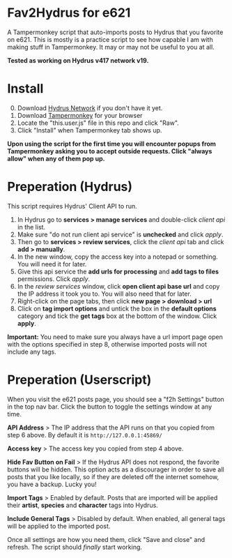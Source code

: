 # Fav2Hydrus for e621
A Tampermonkey script that auto-imports posts to Hydrus that you favorite on e621.
This is mostly is a practice script to see how capable I am with making stuff in Tampermonkey. It may or may not be useful to you at all.

**Tested as working on Hydrus v417 network v19.**

# Install
0) Download [Hydrus Network](https://hydrusnetwork.github.io/hydrus/) if you don't have it yet.
1) Download [Tampermonkey](https://www.tampermonkey.net/) for your browser
2) Locate the "this.user.js" file in this repo and click "Raw".
3) Click "Install" when Tampermonkey tab shows up.

**Upon using the script for the first time you will encounter popups from Tampermonkey asking you to accept outside requests. Click "always allow" when any of them pop up.**

# Preperation (Hydrus)
This script requires Hydrus' Client API to run.

1) In Hydrus go to **services > manage services** and double-click *client api* in the list.
2) Make sure "do not run client api service" is **unchecked** and click *apply*.
3) Then go to **services > review services**, click the *client api* tab and click **add > manually**.
4) In the new window, copy the access key into a notepad or something. You will need it for later.
5) Give this api service the **add urls for processing** and **add tags to files** permissions. Click *apply*.
6) In the *review services* window, click **open client api base url** and copy the IP address it took you to. You will also need that for later.
7) Right-click on the page tabs, then click **new page > download > url**
8) Click on **tag import options** and untick the box in the **default options** category and tick the **get tags** box at the bottom of the window. Click **apply**.

**Important:** You need to make sure you always have a url import page open with the options specified in step 8, otherwise imported posts will not include any tags.

# Preperation (Userscript)
When you visit the e621 posts page, you should see a "f2h Settings" button in the top nav bar. Click the button to toggle the settings window at any time.

**API Address** > The IP address that the API runs on that you copied from step 6 above. By default it is `http://127.0.0.1:45869/`

**Access key** > The access key you copied from step 4 above.

**Hide Fav Button on Fail** > If the Hydrus API does not respond, the favorite buttons will be hidden. This option acts as a discourager in order to save all posts that you like locally, so if they are deleted off the internet somehow, you have a backup. Lucky you!

**Import Tags** > Enabled by default. Posts that are imported will be applied their **artist**, **species** and **character** tags into Hydrus.

**Include General Tags** > Disabled by default. When enabled, all general tags will be applied to the imported post.

Once all settings are how you need them, click "Save and close" and refresh. The script should *finally* start working.
